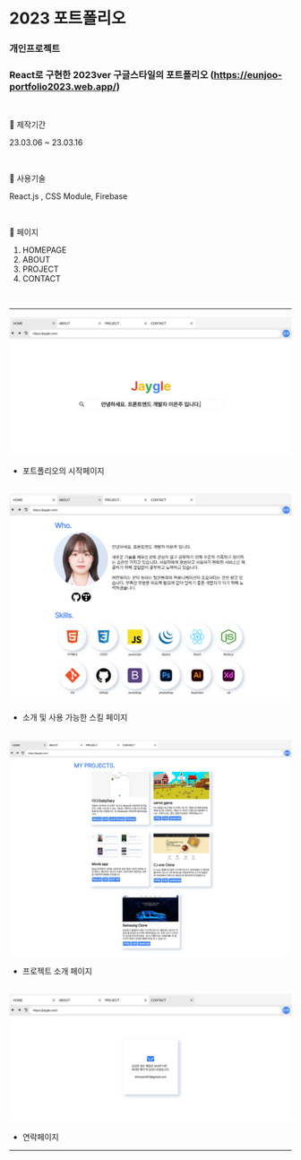 # 2023 포트폴리오

### 개인프로젝트
### React로 구현한 2023ver 구글스타일의 포트폴리오 (https://eunjoo-portfolio2023.web.app/)

<br>

📓 제작기간 

23.03.06 ~ 23.03.16

<br>

📓 사용기술 

React.js , CSS Module, Firebase

<br>

📓 페이지

1. HOMEPAGE 
2. ABOUT
3. PROJECT
4. CONTACT

<br>

___

<img src='https://github.com/dmswnlee/2023_portfolio/blob/master/img/01.png?raw=true' alt='home' />

* 포트폴리오의 시작페이지

<br>

<img src='https://github.com/dmswnlee/2023_portfolio/blob/master/img/02.png?raw=true' alt='about' />

* 소개 및 사용 가능한 스킬 페이지

<br>

<img src='https://github.com/dmswnlee/2023_portfolio/blob/master/img/04.png?raw=true' alt='project' />

* 프로젝트 소개 페이지

<br>

<img src='https://github.com/dmswnlee/2023_portfolio/blob/master/img/03.png?raw=true' alt='contact' />

* 연락페이지

___
